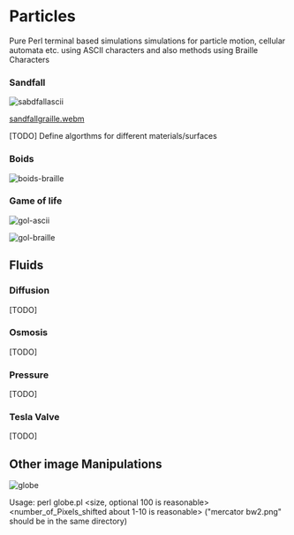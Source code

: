 # Particles

Pure Perl terminal based simulations simulations for particle motion, cellular automata etc.  using ASCII characters and also methods using Braille Characters


### Sandfall

![sabdfallascii](https://github.com/user-attachments/assets/fc966733-2c31-40f2-ba0b-30a3bd68703f)

[sandfallgraille.webm](https://github.com/user-attachments/assets/da3a976b-c142-4986-a52c-e3c2ef03e60c)

[TODO] Define algorthms for different materials/surfaces

### Boids
![boids-braille](https://github.com/user-attachments/assets/7bd60703-e1d3-4dee-9020-56906ff03379)


### Game of life

![gol-ascii](https://github.com/user-attachments/assets/6f5d245e-4e27-43ef-9fd9-f9acccbfeee6)

![gol-braille](https://github.com/user-attachments/assets/97e77388-1472-43ed-8401-4591d7945f66)

## Fluids

### Diffusion
[TODO]

### Osmosis
[TODO]

### Pressure
[TODO]

### Tesla Valve
[TODO]

## Other image Manipulations

![globe](https://github.com/user-attachments/assets/5a8775ed-88ca-453b-a29f-d03708ce5e09)


Usage:  perl globe.pl <size, optional 100 is reasonable>  <number_of_Pixels_shifted about 1-10 is reasonable>
("mercator bw2.png" should be in the same directory)

